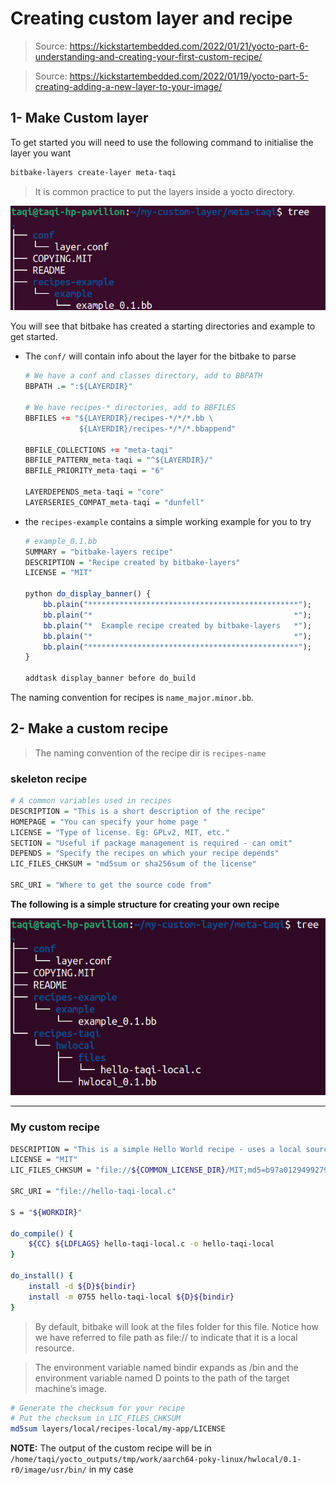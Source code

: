 # Creating custom layer and recipe 
> Source: https://kickstartembedded.com/2022/01/21/yocto-part-6-understanding-and-creating-your-first-custom-recipe/

> Source: https://kickstartembedded.com/2022/01/19/yocto-part-5-creating-adding-a-new-layer-to-your-image/

## 1- Make Custom layer
To get started you will need to use the following command to initialise the layer you want
```bash
bitbake-layers create-layer meta-taqi
```
> It is common practice to put the layers inside a yocto directory. 

![alt text](tree_init.png)

You will see that bitbake has created a starting directories and example to get started.

- The `conf/` will contain info about the layer for the bitbake to parse
	```r
	# We have a conf and classes directory, add to BBPATH
	BBPATH .= ":${LAYERDIR}"

	# We have recipes-* directories, add to BBFILES
	BBFILES += "${LAYERDIR}/recipes-*/*/*.bb \
				${LAYERDIR}/recipes-*/*/*.bbappend"

	BBFILE_COLLECTIONS += "meta-taqi"
	BBFILE_PATTERN_meta-taqi = "^${LAYERDIR}/"
	BBFILE_PRIORITY_meta-taqi = "6"

	LAYERDEPENDS_meta-taqi = "core"
	LAYERSERIES_COMPAT_meta-taqi = "dunfell"
	```
- the `recipes-example` contains a simple working example for you to try
	```r
	# example_0.1.bb
	SUMMARY = "bitbake-layers recipe"
	DESCRIPTION = "Recipe created by bitbake-layers"
	LICENSE = "MIT"

	python do_display_banner() {
		bb.plain("***********************************************");
		bb.plain("*                                             *");
		bb.plain("*  Example recipe created by bitbake-layers   *");
		bb.plain("*                                             *");
		bb.plain("***********************************************");
	}

	addtask display_banner before do_build

	```
The naming convention for recipes is `name_major.minor.bb`. 

## 2- Make a custom recipe

>The naming convention of the recipe dir is `recipes-name`

### skeleton recipe
```r
# A common variables used in recipes 
DESCRIPTION = "This is a short description of the recipe"
HOMEPAGE = "You can specify your home page "
LICENSE = "Type of license. Eg: GPLv2, MIT, etc."
SECTION = "Useful if package management is required - can omit"
DEPENDS = "Specify the recipes on which your recipe depends"
LIC_FILES_CHKSUM = "md5sum or sha256sum of the license"

SRC_URI = "Where to get the source code from"
```

**The following is a simple structure for creating your own recipe**

![alt text](image.png)


---
### My custom recipe
```bash
DESCRIPTION = "This is a simple Hello World recipe - uses a local source file"
LICENSE = "MIT"
LIC_FILES_CHKSUM = "file://${COMMON_LICENSE_DIR}/MIT;md5=b97a012949927931feb7793eee5ed924"

SRC_URI = "file://hello-taqi-local.c"

S = "${WORKDIR}"

do_compile() {
	${CC} ${LDFLAGS} hello-taqi-local.c -o hello-taqi-local
}

do_install() {
	install -d ${D}${bindir}
	install -m 0755 hello-taqi-local ${D}${bindir}
}

```
> By default, bitbake will look at the files folder for this file. Notice how we have referred to file path as file:// to indicate that it is a local resource.

> The environment variable named bindir expands as /bin and the environment variable named D points to the path of the target machine’s image.

```bash
# Generate the checksum for your recipe 
# Put the checksum in LIC_FILES_CHKSUM
md5sum layers/local/recipes-local/my-app/LICENSE
```

**NOTE:** The output of the custom recipe will be in `/home/taqi/yocto_outputs/tmp/work/aarch64-poky-linux/hwlocal/0.1-r0/image/usr/bin/` in my case
